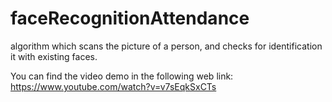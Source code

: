 # faceRecognitionAttendance
algorithm which scans the picture of a person, and checks for identification it with existing faces. 

You can find the video demo in the following web link: https://www.youtube.com/watch?v=v7sEqkSxCTs
